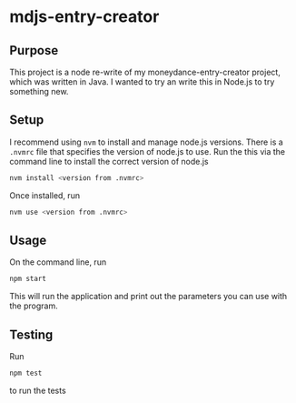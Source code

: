 # mdjs-entry-creator

## Purpose

This project is a node re-write of my moneydance-entry-creator project, which was written
in Java.  I wanted to try an write this in Node.js to try something new.

## Setup

I recommend using `nvm` to install and manage node.js versions.  There is a `.nvmrc` file
that specifies the version of node.js to use.  Run the this via the command line to install
the correct version of node.js

```bash
nvm install <version from .nvmrc>
```

Once installed, run

```bash
nvm use <version from .nvmrc>
```

## Usage

On the command line, run 

```bash
npm start
```

This will run the application and print out the parameters you can use with the program.

## Testing

Run 

```bash
npm test
```
 to run the tests